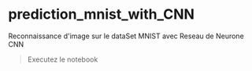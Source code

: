 # prediction_mnist_with_CNN
Reconnaissance d'image sur le dataSet MNIST avec Reseau de Neurone CNN

> Executez le notebook 
